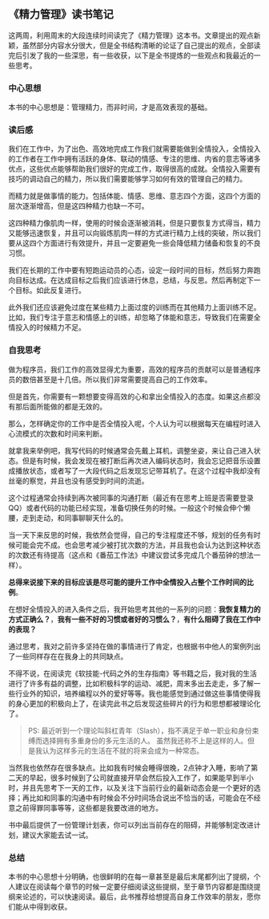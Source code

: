 ## 《精力管理》读书笔记

这两周，利用周末的大段连续时间读完了《精力管理》这本书。文章提出的观点新颖，虽然部分内容水分很大，但是全书结构清晰的论证了自己提出的观点，全部读完后引发了我的一些深思，有一些收获，以下是全书提炼的一些观点和我最近的一些思考。

### 中心思想

本书的中心思想是：管理精力，而非时间，才是高效表现的基础。

### 读后感

我们在工作中，为了出色、高效地完成工作我们就需要能做到全情投入，全情投入的工作者在工作中拥有活跃的身体、联动的情感、专注的思维、内省的意志等诸多优点，这些优点能够帮助我们很好的完成工作，取得很高的成就。全情投入需要有技巧的调动自己的精力，所以我们需要能够学习如何有效的管理自己的精力。

而精力就是做事情的能力。包括体能、情感、思维、意志四个方面，这四个方面的层次逐渐增高，但是这四种精力也缺一不可。

这四种精力像肌肉一样，使用的时候会逐渐被消耗，但是只要恢复方式得当，精力又能够迅速恢复，并且可以向锻炼肌肉一样的方式进行精力上线的突破，所以我们要从这四个方面进行有效提升，并且一定要避免一些会降低精力储备和恢复的不良习惯。

我们在长期的工作中要有短跑运动员的心态，设定一段时间的目标，然后努力奔跑向目标达成。在达成目标之后我们应该进行休息，总结，与反思。然后再制定下一个目标。如此反复进行。

此外我们还应该避免过度在某些精力上面过度的训练而在其他精力上面训练不足。比如，我们专注于意志和情感上的训练，却忽略了体能和意志，导致我们在需要全情投入的时候精力不足。

### 自我思考

做为程序员，我们工作的高效显得尤为重要，高效的程序员的贡献可以是普通程序员的数倍甚至是十几倍。所以我们非常需要提高自己的工作效率。

但是首先，你需要有一颗想要变得高效的心和拿出全情投入的态度。如果这点都没有那后面所能做的都是无效的。

那么，怎样确定你的工作中是否全情投入呢，个人认为可以根据每天在编程时进入心流模式的次数和时间来判断。

就拿我来举例吧，我写代码的时候通常会先戴上耳机，调整坐姿，来让自己进入状态。但是有时候，我会发现在被打断后再次进入编码状态时，我会忘记把音乐设置成播放状态，或者写了一大段代码之后发现忘记带耳机了。在这个过程中我却没有丝毫的察觉，并且也没有感受到时间的流逝。

这个过程通常会持续到再次被同事的沟通打断（最近有在思考上班是否需要登录QQ）或者代码的功能已经实现，准备切换任务的时候。一般这个时候会伸个懒腰，走到走动，和同事聊聊天什么的。

当一天下来反思的时候，我依然会觉得，自己的专注程度还不够，规划的任务有时候可能会完不成。也会思考减少被打扰次数的方法，并且我也会认为达到这种状态的次数还有待提高（这点和《番茄工作法》中建议尝试多完成几个番茄钟的想法一样）。

**总得来说接下来的目标应该是尽可能的提升工作中全情投入占整个工作时间的比例**。

在想好全情投入的进入条件之后，我开始思考其他的一系列的问题：**我恢复精力的方式正确么？**，**我有一些不好的习惯或者好的习惯么？**，**有什么阻碍了我在工作中的表现？**

通过思考，我对之前许多坚持在做的事情进行了肯定，也根据书中他人的案例列出了一些同样存在在我身上的共同缺点。

不得不说，在阅读完《软技能-代码之外的生存指南》等书籍之后，我对我的生活进行了许多有益的调整，比如积极科学的运动、减肥，周末多出去走走，多了解一些行业外的知识，培养编程以外的爱好等等。我也能感觉到通过做这些事情使得我的身心更加的积极向上了，在读完此书之后发现这些碎片的行为和思想都被理论化了。

> PS: 最近听到一个理论叫斜杠青年（Slash），指不满足于单一职业和身份束缚而选择拥有多重身份的多元生活的人。
> 虽然我还称不上是这样的人。但是我认为这样多元的生活在不就的将来会成为一种常态。

当然我也依然存在很多缺点。比如我有时候会睡得很晚，2点钟才入睡，影响了第二天的早起，很多时候到了公司就直接开早会然后投入工作了，如果能早到半小时，并且先思考下一天的工作，以及关注下当前行业的最新动态会是一个更好的选择；再比如和同事的沟通中有时候会不分时间场合说出不恰当的话，可能会在不经意之前得罪同事等等，这些都是我要改进的地方。

书中最后提供了一份管理计划表，你可以列出当前存在的阻碍，并能够制定改进计划，建议大家能去试一试。

### 总结

本书的中心思想十分明确，也很鲜明的在每一章甚至是最后末尾都列出了提纲，个人建议在阅读每个章节的时候一定要仔细阅读这些提纲，至于章节内容都是围绕提纲来论述的，可以快速阅读。最后，此书推荐给想提高自身工作效率的朋友，愿你们能从中得到收获。